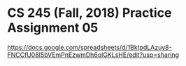 # CS 245 (Fall, 2018) Practice Assignment 05

https://docs.google.com/spreadsheets/d/1BktpdLAzuy8-FNCCfU08I5bVEmPnEzwmDh6oIGKLsHE/edit?usp=sharing
